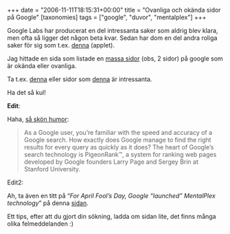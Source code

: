 +++
date = "2006-11-11T18:15:31+00:00"
title = "Ovanliga och okända sidor på Google"
[taxonomies]
tags = ["google", "duvor", "mentalplex"]
+++

Google Labs har producerat en del intressanta saker som aldrig blev klara, men ofta så ligger det någon beta kvar. Sedan har dom en del andra roliga saker för sig som t.ex. [denna][1] (applet).

Jag hittade en sida som listade en [massa sidor][2] (obs, 2 sidor) på google som är okända eller ovanliga.

Ta t.ex. [denna][3] eller sidor som [denna][4] är intressanta.

Ha det så kul!

**Edit**:

Haha, [så skön humor][5]:

> As a Google user, you&#8217;re familiar with the speed and accuracy of a Google search. How exactly does Google manage to find the right results for every query as quickly as it does? The heart of Google&#8217;s search technology is PigeonRank™, a system for ranking web pages developed by Google founders Larry Page and Sergey Brin at Stanford University.

Edit2:

Ah, ta även en titt på &#8220;*For April Fool&#8217;s Day, Google &#8220;launched&#8221; MentalPlex technology*&#8221; på denna [sidan][6].

Ett tips, efter att du gjort din sökning, ladda om sidan lite, det finns många olika felmeddelanden :) 



<small></small>

 [1]: http://www.google.com/Easter/feature_easter.html
 [2]: http://googlesystem.blogspot.com/2006/04/google-pages-youve-never-seen.html
 [3]: http://www.google.com/holidaylogos.html
 [4]: https://web.archive.org/web/20061123115918/http://www.google.com/press/zeitgeist/9-11-search.html
 [5]: https://web.archive.org/web/20061206103944/http://www.google.com/technology/pigeonrank.html
 [6]: http://www.google.com/holidaylogos00.html
